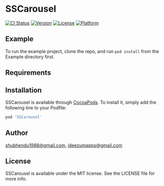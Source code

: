 # SSCarousel

[![CI Status](https://img.shields.io/travis/shubhendu1988@gmail.com/SSCarousel.svg?style=flat)](https://travis-ci.org/shubhendu1988@gmail.com/SSCarousel)
[![Version](https://img.shields.io/cocoapods/v/SSCarousel.svg?style=flat)](https://cocoapods.org/pods/SSCarousel)
[![License](https://img.shields.io/cocoapods/l/SSCarousel.svg?style=flat)](https://cocoapods.org/pods/SSCarousel)
[![Platform](https://img.shields.io/cocoapods/p/SSCarousel.svg?style=flat)](https://cocoapods.org/pods/SSCarousel)

## Example

To run the example project, clone the repo, and run `pod install` from the Example directory first.

## Requirements

## Installation

SSCarousel is available through [CocoaPods](https://cocoapods.org). To install
it, simply add the following line to your Podfile:

```ruby
pod 'SSCarousel'
```

## Author

shubhendu1988@gmail.com, ideezumapps@gmail.com

## License

SSCarousel is available under the MIT license. See the LICENSE file for more info.
